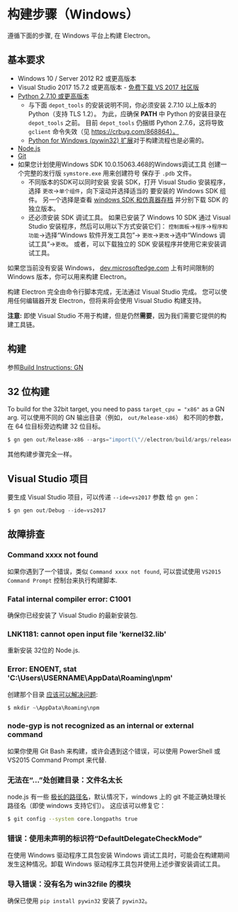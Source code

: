# 构建步骤（Windows）

遵循下面的步骤, 在 Windows 平台上构建 Electron。

## 基本要求

* Windows 10 / Server 2012 R2 或更高版本
* Visual Studio 2017 15.7.2 或更高版本 - [免费下载 VS 2017 社区版](https://www.visualstudio.com/vs/)
* [Python 2.7.10 或更高版本](http://www.python.org/download/releases/2.7/) 
  * 与下面 `depot_tools` 的安装说明不同，你必须安装 2.7.10 以上版本的 Python（支持 TLS 1.2）。 为此，应确保 **PATH** 中 Python 的安装目录在 `depot_tools` 之前。 目前 `depot_tools` 仍捆绑 Python 2.7.6，这将导致 `gclient` 命令失效（见 https://crbug.com/868864）。
  * [Python for Windows (pywin32) 扩展](https://pypi.org/project/pywin32/#files)对于构建流程也是必需的。
* [Node.js](https://nodejs.org/download/)
* [Git](http://git-scm.com)
* 如果您计划使用Windows SDK 10.0.15063.468的Windows调试工具 创建一个完整的发行版 `symstore.exe` 用来创建符号 保存于 `.pdb` 文件。 
  * 不同版本的SDK可以同时安装 安装 SDK，打开 Visual Studio 安装程序，选择 `更改`→`单个组件`，向下滚动并选择适当的 要安装的 Windows SDK 组件。 另一个选择是查看 [windows SDK 和仿真器存档](https://developer.microsoft.com/en-us/windows/downloads/sdk-archive) 并分别下载 SDK 的独立版本。
  * 还必须安装 SDK 调试工具。 如果已安装了 Windows 10 SDK 通过 Visual Studio 安装程序，然后可以用以下方式安装它们： `控制面板`→`程序`→`程序和功能`→选择“Windows 软件开发工具包”→ `更改`→`更改`→选中“Windows 调试工具”→`更改`。 或者，可以下载独立的 SDK 安装程序并使用它来安装调试工具。

如果您当前没有安装 Windows， [dev.microsoftedge.com](https://developer.microsoft.com/en-us/microsoft-edge/tools/vms/) 上有时间限制的 Windows 版本，你可以用来构建 Electron。

构建 Electron 完全由命令行脚本完成，无法通过 Visual Studio 完成。 您可以使用任何编辑器开发 Electron，但将来将会使用 Visual Studio 构建支持。

**注意:** 即使 Visual Studio 不用于构建，但是仍然**需要**，因为我们需要它提供的构建工具链。

## 构建

参照[Build Instructions: GN](build-instructions-gn.md)

## 32 位构建

To build for the 32bit target, you need to pass `target_cpu = "x86"` as a GN arg. 可以使用不同的 GN 输出目录（例如， `out/Release-x86`） 和不同的参数，在 64 位目标旁边构建 32 位目标。

```powershell
$ gn gen out/Release-x86 --args="import(\"//electron/build/args/release.gn\") target_cpu=\"x86\""
```

其他构建步骤完全一样。

## Visual Studio 项目

要生成 Visual Studio 项目，可以传递 `--ide=vs2017` 参数 给 `gn gen`：

```powershell
$ gn gen out/Debug --ide=vs2017
```

## 故障排查

### Command xxxx not found

如果你遇到了一个错误，类似 `Command xxxx not found`, 可以尝试使用 `VS2015 Command Prompt` 控制台来执行构建脚本.

### Fatal internal compiler error: C1001

确保你已经安装了 Visual Studio 的最新安装包.

### LNK1181: cannot open input file 'kernel32.lib'

重新安装 32位的 Node.js.

### Error: ENOENT, stat 'C:\Users\USERNAME\AppData\Roaming\npm'

创建那个目录 [应该可以解决问题](https://stackoverflow.com/a/25095327/102704):

```powershell
$ mkdir ~\AppData\Roaming\npm
```

### node-gyp is not recognized as an internal or external command

如果你使用 Git Bash 来构建，或许会遇到这个错误，可以使用 PowerShell 或 VS2015 Command Prompt 来代替.

### 无法在“…”处创建目录：文件名太长

node.js 有一些 [极长的路径名](https://github.com/electron/node/tree/electron/deps/npm/node_modules/libnpx/node_modules/yargs/node_modules/read-pkg-up/node_modules/read-pkg/node_modules/load-json-file/node_modules/parse-json/node_modules/error-ex/node_modules/is-arrayish)，默认情况下，windows 上的 git 不能正确处理长路径名（即使 windows 支持它们）。 这应该可以修复它：

```sh
$ git config --system core.longpaths true
```

### 错误：使用未声明的标识符“DefaultDelegateCheckMode”

在使用 Windows 驱动程序工具包安装 Windows 调试工具时，可能会在构建期间发生这种情况。卸载 Windows 驱动程序工具包并使用上述步骤安装调试工具。

### 导入错误：没有名为 win32file 的模块

确保已使用 `pip install pywin32` 安装了 `pywin32`。
